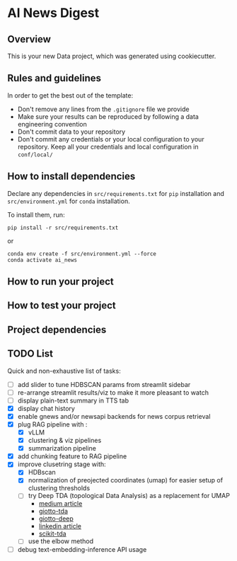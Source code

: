 # AI News Digest

## Overview

This is your new Data project, which was generated using cookiecutter.

## Rules and guidelines

In order to get the best out of the template:

* Don't remove any lines from the `.gitignore` file we provide
* Make sure your results can be reproduced by following a data engineering convention
* Don't commit data to your repository
* Don't commit any credentials or your local configuration to your repository. Keep all your credentials and local configuration in `conf/local/`

## How to install dependencies

Declare any dependencies in `src/requirements.txt` for `pip` installation and `src/environment.yml` for `conda` installation.

To install them, run:

```
pip install -r src/requirements.txt
```

or

```console
conda env create -f src/environment.yml --force
conda activate ai_news
```

## How to run your project


## How to test your project


## Project dependencies


## TODO List
Quick and non-exhaustive list of tasks:
- [ ] add slider to tune HDBSCAN params from streamlit sidebar
- [ ] re-arrange streamlit results/viz to make it more pleasant to watch
- [ ] display plain-text summary in TTS tab
- [x] display chat history
- [x] enable gnews and/or newsapi backends for news corpus retrieval
- [x] plug RAG pipeline with :
    - [x] vLLM
    - [x] clustering & viz pipelines
    - [x] summarization pipeline
- [x] add chunking feature to RAG pipeline
- [x] improve clusetring stage with:
    - [x] HDBscan
    - [x] normalization of preojected coordinates (umap) for easier setup of clustering thresholds
    - [ ] try Deep TDA (topological Data Analysis) as a replacement for UMAP
        - [medium article](https://medium.com/@juanc.olamendy/deep-tda-a-new-dimensionality-reduction-algorithm-2d04fa6ed2eb)
        - [giotto-tda](https://giotto-ai.github.io/gtda-docs/0.5.1/library.html)
        - [giotto-deep](https://github.com/giotto-ai/giotto-deep)
        - [linkedin article](https://www.linkedin.com/pulse/deep-tda-new-dimensionality-reduction-algorithm-olamendy-turruellas/)
        - [scikit-tda](https://scikit-tda.org/)
    - [ ] use the elbow method
- [ ] debug text-embedding-inference API usage